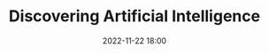 ---
title: Discovering Artificial Intelligence
date: 2022-11-22 18:00
link: /events/discovering-ai
image: https://user-images.githubusercontent.com/26800596/201693314-6289d03a-f742-407b-b200-989af8b322e6.png

location: JKU Linz
description: Am 22. November 2022 um 18:00 veranstalten die Vereine uniforce consulting und 0xA Science Association ein Event rund um das Thema Artificial Intelligence im Hörsaal 4 der JKU in Linz.

    Beim Anti-Buzzword Talk erhältst du zu Beginn einen Überblick über das Thema, gefolgt von 3 interessanten Keynotes rund um Artificial Intelligence. In den Talks erfährst du mehr über den erfolgreichen Einsatz von Artificial Intelligence in Branchen wie Medizin und Produktion. Das Event lassen wir in einer entspannten Atmosphäre beim Networking ausklingen.

    Wir freuen uns darauf, spannende Experten und Gründer aus dem Bereich Artificial Intelligence als Speaker begrüßen zu dürfen und dir die Welt der AI etwas näherzubringen!

    Melde dich jetzt kostenlos für das Event an und vergrößere dein Wissen im Bereich Artificial Intelligence.

    Die Keynotes werden auch online übertragen! Falls du online dabei sein möchtest, schreib uns eine Nachricht bei deiner Anmeldung und wir schicken dir den Link.

    Wir freuen uns auf dich!🚀

recording: https://www.youtube.com/watch?v=n-l9wGBEq_o
---